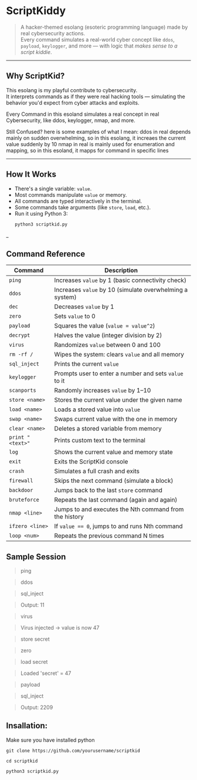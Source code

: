 # ScriptKiddy

> A hacker-themed esolang (esoteric programming language) made by real cybersecurity actions.  
> Every command simulates a real-world cyber concept like `ddos`, `payload`, `keylogger`, and more — with logic that *makes sense to a script kiddie*.

---

## Why ScriptKid?

This esolang is my playful contribute to cybersecurity.  
It interprets commands as if they were real hacking tools — simulating the behavior you'd expect from cyber attacks and exploits.

Every Command in this esoland simulates a real concept in real Cybersecurity, like ddos, keylogger, nmap, and more.

Still Confused? here is some examples of what I mean:
ddos in real depends mainly on sudden overwhelming, so in this esolang, it increaes the current value suddenly by 10
nmap in real is mainly used for enumeration and mapping, so in this esoland, it mapps for command in specific lines

---

## How It Works

- There's a single variable: `value`.
- Most commands manipulate `value` or memory.
- All commands are typed interactively in the terminal.
- Some commands take arguments (like `store`, `load`, etc.).
- Run it using Python 3:  
  ```bash
  python3 scriptkid.py 

_

  ##  Command Reference

| Command           | Description                                                                 |
|-------------------|-----------------------------------------------------------------------------|
| `ping`            | Increases `value` by 1 (basic connectivity check)                           |
| `ddos`            | Increases `value` by 10 (simulate overwhelming a system)                    |
| `dec`             | Decreases `value` by 1                                                      |
| `zero`            | Sets `value` to 0                                                           |
| `payload`         | Squares the value (`value = value^2`)                                       |
| `decrypt`         | Halves the value (integer division by 2)                                    |
| `virus`           | Randomizes `value` between 0 and 100                                        |
| `rm -rf /`        | Wipes the system: clears `value` and all memory                             |
| `sql_inject`      | Prints the current `value`                                                  |
| `keylogger`       | Prompts user to enter a number and sets `value` to it                       |
| `scanports`       | Randomly increases `value` by 1–10                                          |
| `store <name>`    | Stores the current value under the given name                               |
| `load <name>`     | Loads a stored value into `value`                                           |
| `swap <name>`     | Swaps current value with the one in memory                                  |
| `clear <name>`    | Deletes a stored variable from memory                                       |
| `print "<text>"`  | Prints custom text to the terminal                                          |
| `log`             | Shows the current value and memory state                                    |
| `exit`            | Exits the ScriptKid console                                                 |
| `crash`           | Simulates a full crash and exits                                            |
| `firewall`        | Skips the next command (simulate a block)                                   |
| `backdoor`        | Jumps back to the last `store` command                                      |
| `bruteforce`      | Repeats the last command (again and again)                                  |
| `nmap <line>`     | Jumps to and executes the Nth command from the history                      |
| `ifzero <line>`   | If `value == 0`, jumps to and runs Nth command                              |
| `loop <num>`      | Repeats the previous command N times                                        |


## Sample Session

> ping

> ddos

> sql_inject

> Output: 11

> virus

> Virus injected → value is now 47

> store secret

> zero

> load secret

> Loaded 'secret' = 47

> payload

> sql_inject

> Output: 2209


## Insallation:
Make sure you have installed python

```
git clone https://github.com/yourusername/scriptkid
```
```
cd scriptkid 
```
``` 
python3 scriptkid.py
```

